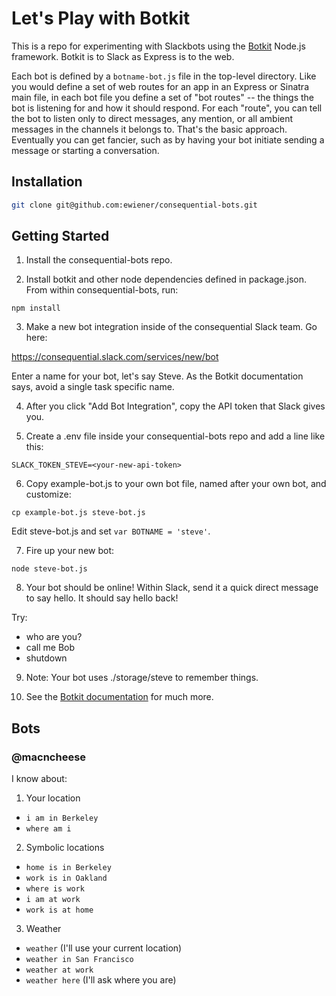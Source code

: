 # Let's Play with Botkit

This is a repo for experimenting with Slackbots using the [Botkit](https://github.com/howdyai/botkit) Node.js framework. Botkit is to Slack as Express is to the web.

Each bot is defined by a `botname-bot.js` file in the top-level directory. Like you would define a set of web routes for an app in an Express or Sinatra main file, in each bot file you define a set of "bot routes" -- the things the bot is listening for and how it should respond. For each "route", you can tell the bot to listen only to direct messages, any mention, or all ambient messages in the channels it belongs to. That's the basic approach. Eventually you can get fancier, such as by having your bot initiate sending a message or starting a conversation.

## Installation

```bash
git clone git@github.com:ewiener/consequential-bots.git
```

## Getting Started

1) Install the consequential-bots repo.

2) Install botkit and other node dependencies defined in package.json. From within consequential-bots, run:

```
npm install
```

3) Make a new bot integration inside of the consequential Slack team. Go here:

https://consequential.slack.com/services/new/bot

Enter a name for your bot, let's say Steve. As the Botkit documentation says, avoid a single task specific name.

4) After you click "Add Bot Integration", copy the API token that Slack gives you.

5) Create a .env file inside your consequential-bots repo and add a line like this:

```
SLACK_TOKEN_STEVE=<your-new-api-token>
```

6) Copy example-bot.js to your own bot file, named after your own bot, and customize:

```
cp example-bot.js steve-bot.js
```

Edit steve-bot.js and set `var BOTNAME = 'steve'`.

7) Fire up your new bot:

```
node steve-bot.js
```

8) Your bot should be online! Within Slack, send it a quick direct message to say hello. It should say hello back!

Try:
  * who are you?
  * call me Bob
  * shutdown

9) Note: Your bot uses ./storage/steve to remember things.

10) See the [Botkit documentation](https://github.com/howdyai/botkit) for much more.

## Bots

### @macncheese

I know about:

1) Your location

  - `i am in Berkeley`
  - `where am i`

2) Symbolic locations

  - `home is in Berkeley`
  - `work is in Oakland`
  - `where is work`
  - `i am at work`
  - `work is at home`

3) Weather

  - `weather` (I'll use your current location)
  - `weather in San Francisco`
  - `weather at work`
  - `weather here` (I'll ask where you are)

